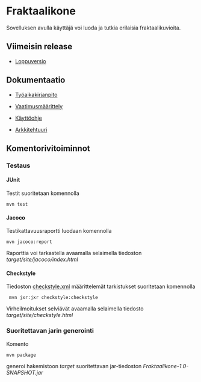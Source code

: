 
# Fraktaalikone

Sovelluksen avulla käyttäjä voi luoda ja tutkia erilaisia fraktaalikuvioita.

## Viimeisin release

* [Loppuversio](https://github.com/LinAksel/ot-harjoitustyo/releases/tag/loppupalautus)

## Dokumentaatio

* [Työaikakirjanpito](dokumentaatio/Tyoaikakirjanpito.md)

* [Vaatimusmäärittely](dokumentaatio/Vaatimusmaarittely.md)

* [Käyttöohje](dokumentaatio/Kayttoohje.md)

* [Arkkitehtuuri](dokumentaatio/arkkitehtuuri.md)

## Komentorivitoiminnot

### Testaus

#### JUnit

Testit suoritetaan komennolla

```
mvn test
```

#### Jacoco

Testikattavuusraportti luodaan komennolla

```
mvn jacoco:report
```

Raporttia voi tarkastella avaamalla selaimella tiedoston _target/site/jacoco/index.html_

#### Checkstyle

Tiedoston [checkstyle.xml](Fraktaalikone/checkstyle.xml) määrittelemät tarkistukset suoritetaan komennolla

```
 mvn jxr:jxr checkstyle:checkstyle
```

Virheilmoitukset selviävät avaamalla selaimella tiedosto _target/site/checkstyle.html_

### Suoritettavan jarin generointi

Komento

```
mvn package
```

generoi hakemistoon _target_ suoritettavan jar-tiedoston _Fraktaalikone-1.0-SNAPSHOT.jar_

